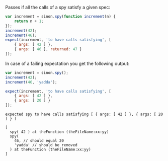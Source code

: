 Passes if all the calls of a spy satisfy a given spec:

```js
var increment = sinon.spy(function increment(n) {
    return n + 1;
});
increment(42);
increment(46);
expect(increment, 'to have calls satisfying', [
    { args: [ 42 ] },
    { args: [ 46 ], returned: 47 }
]);
```

In case of a failing expectation you get the following output:

```js
var increment = sinon.spy();
increment(42);
increment(46, 'yadda');

expect(increment, 'to have calls satisfying', [
    { args: [ 42 ] },
    { args: [ 20 ] }
]);
```

```output
expected spy to have calls satisfying [ { args: [ 42 ] }, { args: [ 20 ] } ]

[
  spy( 42 ) at theFunction (theFileName:xx:yy)
  spy(
    46, // should equal 20
    'yadda' // should be removed
  ) at theFunction (theFileName:xx:yy)
]
```
